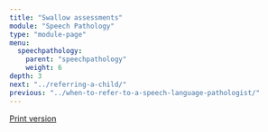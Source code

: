 ```yaml
---
title: "Swallow assessments"
module: "Speech Pathology"
type: "module-page"
menu:
  speechpathology:
    parent: "speechpathology"
    weight: 6
depth: 3
next: "../referring-a-child/"
previous: "../when-to-refer-to-a-speech-language-pathologist/"
---
```

<div class="pageblock print_chart"><a href="https://www1.columbia.edu/sec/ccnmtl/remote/static/match/pdf/slpchart02.pdf" target="_blank">Print version</a>
</div>